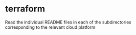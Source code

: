 # terraform
Read the individual README files in each of the subdirectories corresponding to the relevant cloud platform
